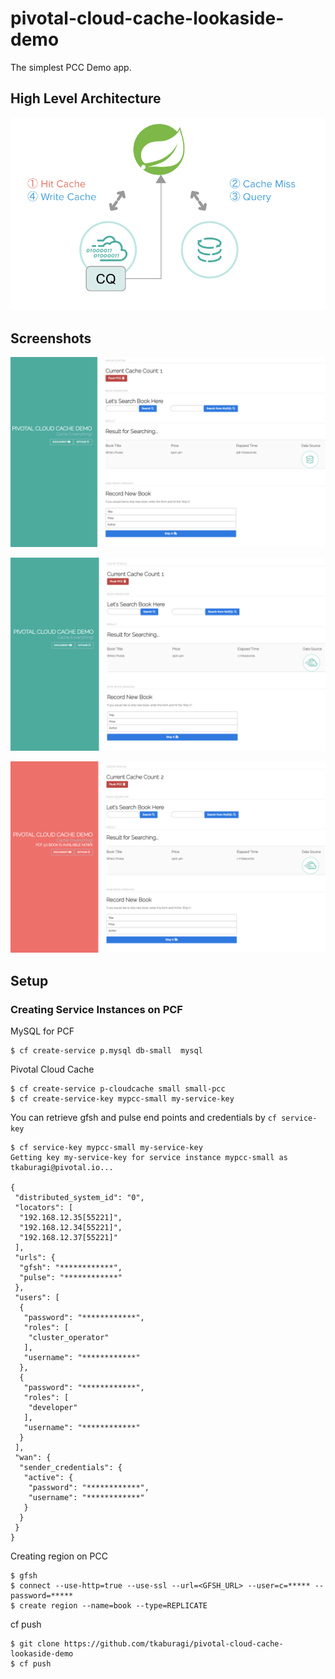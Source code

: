 # pivotal-cloud-cache-lookaside-demo
The simplest PCC Demo app.

## High Level Architecture
![](https://github.com/tkaburagi/pivotal-cloud-cache-lookaside-demo/blob/master/0.png)

## Screenshots
![](https://github.com/tkaburagi/pivotal-cloud-cache-lookaside-demo/blob/master/1.png)

![](https://github.com/tkaburagi/pivotal-cloud-cache-lookaside-demo/blob/master/2.png)

![](https://github.com/tkaburagi/pivotal-cloud-cache-lookaside-demo/blob/master/3.png)


## Setup
### Creating Service Instances on PCF

MySQL for PCF
```console
$ cf create-service p.mysql db-small  mysql
```

Pivotal Cloud Cache
```console
$ cf create-service p-cloudcache small small-pcc
$ cf create-service-key mypcc-small my-service-key
```

You can retrieve gfsh and pulse end points and credentials by `cf service-key`
```console
$ cf service-key mypcc-small my-service-key
Getting key my-service-key for service instance mypcc-small as tkaburagi@pivotal.io...

{
 "distributed_system_id": "0",
 "locators": [
  "192.168.12.35[55221]",
  "192.168.12.34[55221]",
  "192.168.12.37[55221]"
 ],
 "urls": {
  "gfsh": "************",
  "pulse": "************"
 },
 "users": [
  {
   "password": "************",
   "roles": [
    "cluster_operator"
   ],
   "username": "************"
  },
  {
   "password": "************",
   "roles": [
    "developer"
   ],
   "username": "************"
  }
 ],
 "wan": {
  "sender_credentials": {
   "active": {
    "password": "************",
    "username": "************"
   }
  }
 }
}
```

Creating region on PCC
```console
$ gfsh
$ connect --use-http=true --use-ssl --url=<GFSH_URL> --user=c=***** --password=*****
$ create region --name=book --type=REPLICATE
```

cf push
```console
$ git clone https://github.com/tkaburagi/pivotal-cloud-cache-lookaside-demo
$ cf push
```
